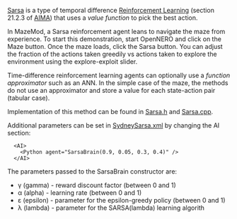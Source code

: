 [Sarsa](http://webdocs.cs.ualberta.ca/~sutton/book/ebook/node64.html) is a type of temporal difference [Reinforcement Learning](http://webdocs.cs.ualberta.ca/~sutton/book/the-book.html) (section 21.2.3 of [AIMA](http://aima.cs.berkeley.edu/)) that uses a _value function_ to pick the best action.

In MazeMod, a Sarsa reinforcement agent leans to navigate the maze from experience. To start this demonstration, start OpenNERO and click on the Maze button. Once the maze loads, click the Sarsa button. You can adjust the fraction of the actions taken greedily vs actions taken to explore the environment using the explore-exploit slider.

Time-difference reinforcement learning agents can optionally use a _function approximator_ such as an ANN. In the simple case of the maze, the methods do not use an approximator and store a value for each state-action pair (tabular case).

Implementation of this method can be found in [Sarsa.h](http://code.google.com/p/opennero/source/browse/trunk/source/ai/rl/Sarsa.h) and [Sarsa.cpp](http://code.google.com/p/opennero/source/browse/trunk/source/ai/rl/Sarsa.cpp).


Additional parameters can be set in [SydneySarsa.xml](http://code.google.com/p/opennero/source/browse/trunk/mods/Maze/data/shapes/character/SydneySarsa.xml) by changing the AI section:

```
  <AI>
    <Python agent="SarsaBrain(0.9, 0.05, 0.3, 0.4)" />
  </AI>
```

The parameters passed to the SarsaBrain constructor are:

  * γ (gamma) - reward discount factor (between 0 and 1)
  * α (alpha) - learning rate (between 0 and 1)
  * ε (epsilon) - parameter for the epsilon-greedy policy (between 0 and 1)
  * λ (lambda) - parameter for the SARSA(lambda) learning algorith